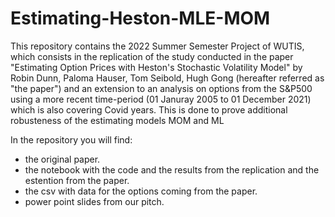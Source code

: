# Estimating-Heston-MLE-MOM

This repository contains the 2022 Summer Semester Project of WUTIS, which consists in the replication of the study conducted in the paper "Estimating Option Prices with Heston's Stochastic Volatility Model" by Robin Dunn, Paloma Hauser, Tom Seibold, Hugh Gong (hereafter referred as "the paper")  and an extension to an analysis on options from the S&P500 using a more recent time-period (01 Januray 2005 to 01 December 2021) which is also covering Covid years. This is done to prove additional robusteness of the estimating models MOM and ML

In the repository you will find: 
- the original paper.
- the notebook with the code and the results from the replication and the estention from the paper.
- the csv with data for the options coming from the paper.
- power point slides from our pitch.
